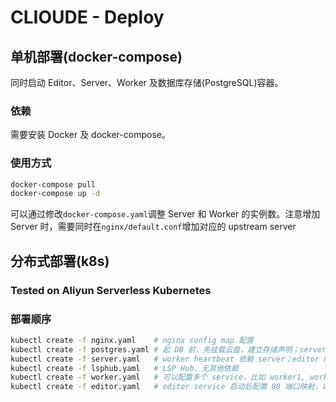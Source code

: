 # CLIOUDE - Deploy

## 单机部署(docker-compose)

同时启动 Editor、Server、Worker 及数据库存储(PostgreSQL)容器。

### 依赖

需要安装 Docker 及 docker-compose。

### 使用方式
```sh
docker-compose pull
docker-compose up -d
```

可以通过修改`docker-compose.yaml`调整 Server 和 Worker 的实例数。注意增加 Server 时，需要同时在`nginx/default.conf`增加对应的 upstream server


## 分布式部署(k8s)

### Tested on Aliyun Serverless Kubernetes

### 部署顺序
```sh
kubectl create -f nginx.yaml    # nginx config map 配置
kubectl create -f postgres.yaml # 起 DB 前，先挂载云盘，建立存储声明；server 启动执行 alembic 依赖 DB
kubectl create -f server.yaml   # worker heartbeat 依赖 server；editor nginx 代理依赖 server 地址
kubectl create -f lsphub.yaml   # LSP Hub，无其他依赖
kubectl create -f worker.yaml   # 可以配置多个 service，比如 worker1, worker2, worker3
kubectl create -f editor.yaml   # editor service 启动后配置 80 端口映射，以提供外网访问
```